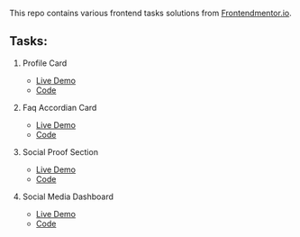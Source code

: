 This repo contains various frontend tasks solutions from [Frontendmentor.io](https://www.frontendmentor.io/challenges).

## Tasks:
 1. Profile Card
    * [Live Demo](https://frontend-designs-beta.vercel.app/)
    * [Code](https://github.com/prashantpandey9/FrontendDesigns/tree/main/profile-card-component-main)

 2. Faq Accordian Card
    * [Live Demo](https://frontend-pi-weld.vercel.app/)
    * [Code](https://github.com/prashantpandey9/FrontendDesigns/tree/main/faq-accordion-card-main)

3. Social Proof Section
    * [Live Demo](https://social-proof-dr0ycawep.vercel.app/)
    * [Code](https://github.com/prashantpandey9/FrontendDesigns/tree/main/social-proof-section-master)

4. Social Media Dashboard
    * [Live Demo](https://social-media-dashboard-six-virid.vercel.app/)
    * [Code](https://github.com/prashantpandey9/FrontendDesigns/tree/main/social-media-dashboard-with-theme-switcher-master)
